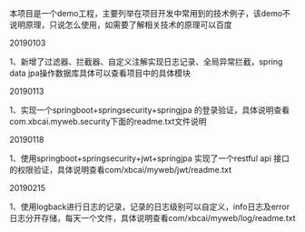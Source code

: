 本项目是一个demo工程，主要列举在项目开发中常用到的技术例子，该demo不说明原理，只说怎么使用，如需要了解相关技术的原理可以百度

20190103

1、新增了过滤器、拦截器、自定义注解实现日志记录、全局异常拦截，spring data jpa操作数据库具体可以查看项目中的具体模块

20190113

1、实现一个springboot+springsecurity+springjpa 的登录验证，具体说明查看com.xbcai.myweb.security下面的readme.txt文件说明

20190118

1、使用springboot+springsecurity+jwt+springjpa 实现了一个restful api 接口的权限验证，具体说明查看com/xbcai/myweb/jwt/readme.txt

20190215

1、使用logback进行日志的记录，记录的日志级别可以自定义，info日志及error日志分开存储，每天一个文件，具体说明查看com/xbcai/myweb/log/readme.txt



